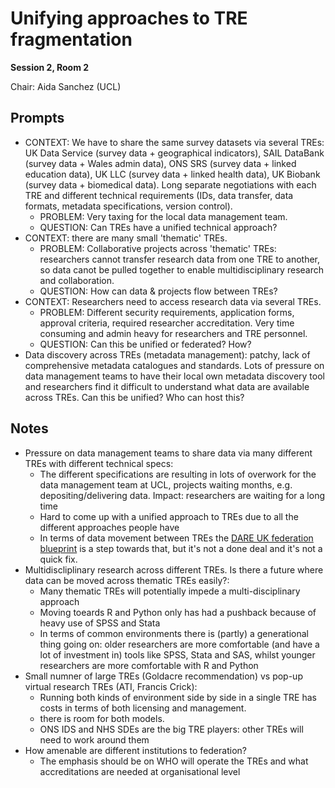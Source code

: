 # Unifying approaches to TRE fragmentation

**Session 2, Room 2**

Chair: Aida Sanchez (UCL)

## Prompts

- CONTEXT: We have to share the same survey datasets via several TREs: UK Data Service (survey data + geographical indicators), SAIL DataBank (survey data + Wales admin data), ONS SRS (survey data + linked education data), UK LLC (survey data + linked health data), UK Biobank (survey data + biomedical data). Long separate negotiations with each TRE and different technical requirements (IDs, data transfer, data formats, metadata specifications, version control).
  - PROBLEM: Very taxing for the local data management team.
  - QUESTION: Can TREs have a unified technical approach?
- CONTEXT: there are many small 'thematic' TREs.
  - PROBLEM: Collaborative projects across 'thematic' TREs: researchers cannot transfer research data from one TRE to another, so data canot be pulled together to enable multidisciplinary research and collaboration.
  - QUESTION: How can data & projects flow between TREs?
- CONTEXT: Researchers need to access research data via several TREs.
  - PROBLEM: Different security requirements, application forms, approval criteria, required researcher accreditation. Very time consuming and admin heavy for researchers and TRE personnel.
  - QUESTION: Can this be unified or federated? How?
- Data discovery across TREs (metadata management): patchy, lack of comprehensive metadata catalogues and standards. Lots of pressure on data management teams to have their local own metadata discovery tool and researchers find it difficult to understand what data are available across TREs. Can this be unified? Who can host this?

## Notes

- Pressure on data management teams to share data via many different TREs with different technical specs:
  - The different specifications are resulting in lots of overwork for the data management team at UCL, projects waiting months, e.g. depositing/delivering data. Impact: researchers are waiting for a long time
  - Hard to come up with a unified approach to TREs due to all the different approaches people have
  - In terms of data movement between TREs the [DARE UK federation blueprint](https://dareuk.org.uk/our-work/federated-architecture-blueprint/) is a step towards that, but it's not a done deal and it's not a quick fix.
- Multidiscliplinary research across different TREs. Is there a future where data can be moved across thematic TREs easily?:
  - Many thematic TREs will potentially impede a multi-disciplinary approach
  - Moving toeards R and Python only has had a pushback because of heavy use of SPSS and Stata
  - In terms of common environments there is (partly) a generational thing going on: older researchers are more comfortable (and have a lot of investment in) tools like SPSS, Stata and SAS, whilst younger researchers are more comfortable with R and Python
- Small numner of large TREs (Goldacre recommendation) vs pop-up virtual research TREs (ATI, Francis Crick):
  - Running both kinds of environment side by side in a single TRE has costs in terms of both licensing and management.
  - there is room for both models.
  - ONS IDS and NHS SDEs are the big TRE players: other TREs will need to work around them
- How amenable are different institutions to federation?
  - The emphasis should be on WHO will operate the TREs and what accreditations are needed at organisational level
